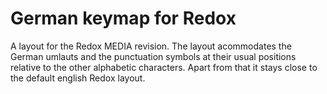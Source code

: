 # German keymap for Redox

A layout for the Redox MEDIA revision.
The layout acommodates the German umlauts and the punctuation symbols
at their usual positions relative to the other alphabetic characters.
Apart from that it stays close to the default english Redox layout.
